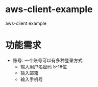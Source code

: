 # aws-client-example
aws-client example

# 功能需求
- 账号: 一个账号可以有多种登录方式
  - 输入用户名密码 5-16位
  - 输入邮箱
  - 输入手机号

